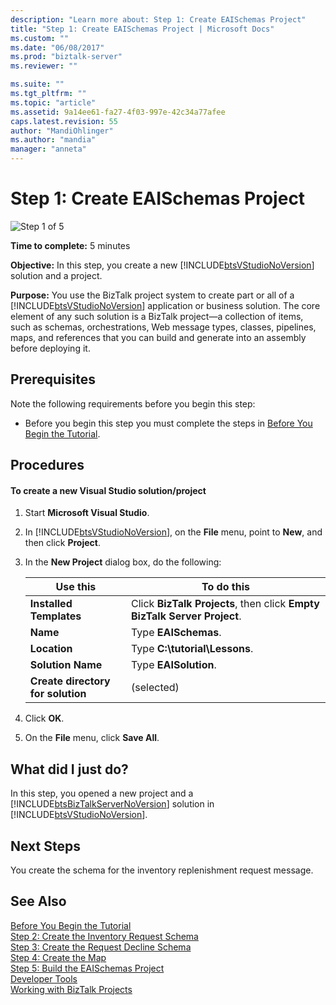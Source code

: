 ```yaml
---
description: "Learn more about: Step 1: Create EAISchemas Project"
title: "Step 1: Create EAISchemas Project | Microsoft Docs"
ms.custom: ""
ms.date: "06/08/2017"
ms.prod: "biztalk-server"
ms.reviewer: ""

ms.suite: ""
ms.tgt_pltfrm: ""
ms.topic: "article"
ms.assetid: 9a14ee61-fa27-4f03-997e-42c34a77afee
caps.latest.revision: 55
author: "MandiOhlinger"
ms.author: "mandia"
manager: "anneta"
---
```

# Step 1: Create EAISchemas Project
![Step 1 of 5](../core/media/step-1of5.gif "Step_1of5")  

 **Time to complete:** 5 minutes  

 **Objective:** In this step, you create a new [!INCLUDE[btsVStudioNoVersion](../includes/btsvstudionoversion-md.md)] solution and a project.  

 **Purpose:** You use the BizTalk project system to create part or all of a [!INCLUDE[btsVStudioNoVersion](../includes/btsvstudionoversion-md.md)] application or business solution. The core element of any such solution is a BizTalk project—a collection of items, such as schemas, orchestrations, Web message types, classes, pipelines, maps, and references that you can build and generate into an assembly before deploying it.  

## Prerequisites  
 Note the following requirements before you begin this step:  

-   Before you begin this step you must complete the steps in [Before You Begin the Tutorial](../core/before-you-begin-the-tutorial.md).  

## Procedures  

#### To create a new Visual Studio solution/project  

1. Start **Microsoft Visual Studio**.  

2. In [!INCLUDE[btsVStudioNoVersion](../includes/btsvstudionoversion-md.md)], on the **File** menu, point to **New**, and then click **Project**.  

3. In the **New Project** dialog box, do the following:  


   |             Use this              |                                To do this                                |
   |-----------------------------------|--------------------------------------------------------------------------|
   |      **Installed Templates**      | Click **BizTalk Projects**, then click **Empty BizTalk Server Project**. |
   |             **Name**              |                           Type **EAISchemas**.                           |
   |           **Location**            |                      Type **C:\tutorial\Lessons**.                       |
   |         **Solution Name**         |                          Type **EAISolution**.                           |
   | **Create directory for solution** |                                (selected)                                |


4. Click **OK**.  

5. On the **File** menu, click **Save All**.  

## What did I just do?  
 In this step, you opened a new project and a [!INCLUDE[btsBizTalkServerNoVersion](../includes/btsbiztalkservernoversion-md.md)] solution in [!INCLUDE[btsVStudioNoVersion](../includes/btsvstudionoversion-md.md)].  

## Next Steps  
 You create the schema for the inventory replenishment request message.  

## See Also  
 [Before You Begin the Tutorial](../core/before-you-begin-the-tutorial.md)   
 [Step 2: Create the Inventory Request Schema](../core/step-2-create-the-inventory-request-schema.md)   
 [Step 3: Create the Request Decline Schema](../core/step-3-create-the-request-decline-schema.md)   
 [Step 4: Create the Map](../core/step-4-create-the-map.md)   
 [Step 5: Build the EAISchemas Project](../core/step-5-build-the-eaischemas-project.md)   
 [Developer Tools](../core/developer-tools.md)   
 [Working with BizTalk Projects](../core/working-with-biztalk-projects.md)
